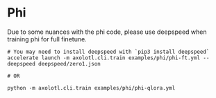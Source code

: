 # Phi

Due to some nuances with the phi code, please use deepspeed when training phi for full finetune.

```shell
# You may need to install deepspeed with `pip3 install deepspeed`
accelerate launch -m axolotl.cli.train examples/phi/phi-ft.yml --deepspeed deepspeed/zero1.json

# OR

python -m axolotl.cli.train examples/phi/phi-qlora.yml
```
